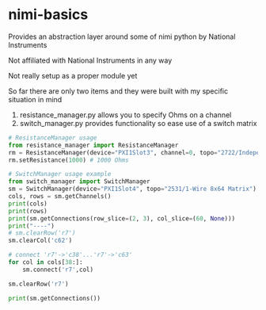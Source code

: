 # nimi-basics
Provides an abstraction layer around some of nimi python by National Instruments

Not affiliated with National Instruments in any way

Not really setup as a proper module yet

So far there are only two items and they were built with my specific situation
in mind

1. resistance_manager.py allows you to specify Ohms on a channel
2. switch_manager.py provides functionality so ease use of a switch matrix

```python
# ResistanceManager usage
from resistance_manager import ResistanceManager
rm = ResistanceManager(device="PXI1Slot3", channel=0, topo="2722/Independent")
rm.setResistance(1000) # 1000 Ohms

# SwitchManager usage example
from switch_manager import SwitchManager
sm = SwitchManager(device="PXI1Slot4", topo="2531/1-Wire 8x64 Matrix")
cols, rows = sm.getChannels()
print(cols)
print(rows)
print(sm.getConnections(row_slice=(2, 3), col_slice=(60, None)))
print("----")
# sm.clearRow('r7')
sm.clearCol('c62')

# connect 'r7'->'c38'...'r7'->'c63'
for col in cols[38:]:
    sm.connect('r7',col)

sm.clearRow('r7')

print(sm.getConnections())

```
